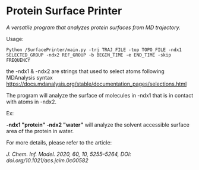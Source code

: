 # Protein Surface Printer

*A versatile program that analyzes protein surfaces from MD trajectory.*

Usage:

```
Python /SurfacePrinter/main.py -trj TRAJ_FILE -top TOPO_FILE -ndx1 SELECTED_GROUP -ndx2 REF_GROUP -b BEGIN_TIME -e END_TIME -skip FREQUENCY
```

the -ndx1 & -ndx2 are strings that used to select atoms following MDAnalysis syntax
https://docs.mdanalysis.org/stable/documentation_pages/selections.html

The program will analyze the surface of molecules in -ndx1 that is in contact with atoms in -ndx2.

Ex:

**-ndx1 "protein" -ndx2 "water"** will analyze the solvent accessible surface area of the protein in water.

For more details, please refer to the article:

*J. Chem. Inf. Model. 2020, 60, 10, 5255–5264, DOI: doi.org/10.1021/acs.jcim.0c00582*

